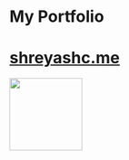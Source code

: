 # My Portfolio

# [shreyashc.me](https://shreyashc.me)



<img src="https://camo.githubusercontent.com/92ec9eb7eeab7db4f5919e3205918918c42e6772562afb4112a2909c1aaaa875/68747470733a2f2f6173736574732e76657263656c2e636f6d2f696d6167652f75706c6f61642f76313630373535343338352f7265706f7369746f726965732f6e6578742d6a732f6e6578742d6c6f676f2e706e67" height="128" data-canonical-src="https://assets.vercel.com/image/upload/v1607554385/repositories/next-js/next-logo.png" style="max-width:100%;">